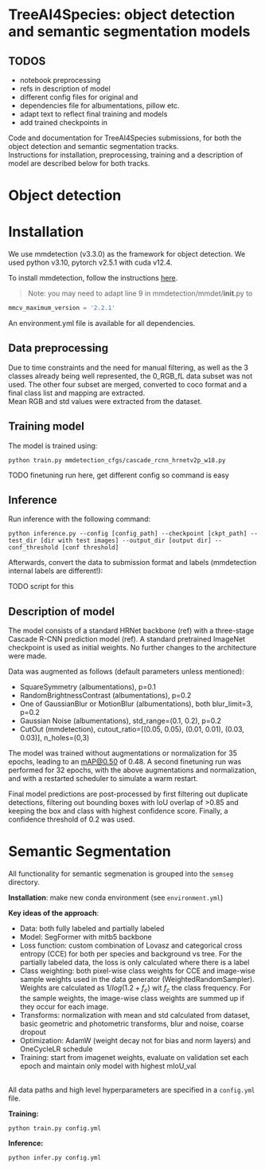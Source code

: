 # TreeAI4Species: object detection and semantic segmentation models

## TODOS
- notebook preprocessing
- refs in description of model
- different config files for original and 
- dependencies file for albumentations, pillow etc.
- adapt text to reflect final training and models
- add trained checkpoints in 

Code and documentation for TreeAI4Species submissions, for both the object detection and semantic segmentation tracks.  
Instructions for installation, preprocessing, training and a description of model are described below for both tracks.

# Object detection

# Installation

We use mmdetection (v3.3.0) as the framework for object detection.
We used python v3.10, pytorch v2.5.1 with cuda v12.4.

To install mmdetection, follow the instructions [here](https://mmdetection.readthedocs.io/en/latest/get_started.html).  
> Note: you may need to adapt line 9 in mmdetection/mmdet/__init__.py to 
```python
mmcv_maximum_version = '2.2.1'
```

An environment.yml file is available for all dependencies.

## Data preprocessing

Due to time constraints and the need for manual filtering, as well as the 3 classes already being well represented, the 0_RGB_fL data subset was not used. The other four subset are merged, converted to coco format and a final class list and mapping are extracted.  
Mean RGB and std values were extracted from the dataset.

## Training model

The model is trained using:
```
python train.py mmdetection_cfgs/cascade_rcnn_hrnetv2p_w18.py
```
TODO finetuning run here, get different config so command is easy

## Inference

Run inference with the following command:
```
python inference.py --config [config_path] --checkpoint [ckpt_path] --test_dir [dir with test images] --output_dir [output dir] --conf_threshold [conf threshold]
```
Afterwards, convert the data to submission format and labels (mmdetection internal labels are different!):

TODO script for this


## Description of model

The model consists of a standard HRNet backbone (ref) with a three-stage Cascade R-CNN prediction model (ref).
A standard pretrained ImageNet checkpoint is used as initial weights. No further changes to the architecture were made.

Data was augmented as follows (default parameters unless mentioned):
- SquareSymmetry (albumentations), p=0.1
- RandomBrightnessContrast (albumentations), p=0.2
- One of GaussianBlur or MotionBlur (albumentations), both blur_limit=3, p=0.2
- Gaussian Noise (albumentations), std_range=(0.1, 0.2), p=0.2
- CutOut (mmdetection), cutout_ratio=[(0.05, 0.05), (0.01, 0.01), (0.03, 0.03)], n_holes=(0,3)

The model was trained without augmentations or normalization for 35 epochs, leading to an mAP@0.50 of 0.48.
A second finetuning run was performed for 32 epochs, with the above augmentations and normalization, and with a restarted scheduler to simulate a warm restart.

Final model predictions are post-processed by first filtering out duplicate detections, filtering out bounding boxes with IoU overlap of >0.85 and keeping the box and class with highest confidence score. Finally, a confidence threshold of 0.2 was used.


# Semantic Segmentation

All functionality for semantic segmenation is grouped into the `semseg` directory.

**Installation**: make new conda environment (see `environment.yml`)

**Key ideas of the approach**:
- Data: both fully labeled and partially labeled
- Model: SegFormer with mitb5 backbone
- Loss function: custom combination of Lovasz and categorical cross entropy (CCE) for both per species and background vs tree. For the partially labeled data, the loss is only calculated where there is a label
- Class weighting: both pixel-wise class weights for CCE and image-wise sample weights used in the data generator (WeightedRandomSampler). Weights are calculated as $1 / log(1.2 + f_c)$ wit $f_c$ the class frequency. For the sample weights, the image-wise class weights are summed up if they occur for each image.
- Transforms: normalization with mean and std calculated from dataset, basic geometric and photometric transforms, blur and noise, coarse dropout
- Optimization: AdamW (weight decay not for bias and norm layers) and OneCycleLR schedule
- Training: start from imagenet weights, evaluate on validation set each epoch and maintain only model with highest mIoU_val

\
All data paths and high level hyperparameters are specified in a `config.yml` file.

**Training:**

```
python train.py config.yml
```

**Inference:**

```
python infer.py config.yml
```
